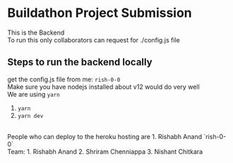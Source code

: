 # Buildathon Project Submission
This is the Backend <br>
To run this only collaborators can request for ./config.js file <br/>

## Steps to run the backend locally
get the config.js file from me: `rish-0-0` <br/>
Make sure you have nodejs installed about v12 would do very well <br/>
We are using `yarn` <br>
1. `yarn`
2. `yarn dev`
<br/>
People who can deploy to the heroku hosting are 
1. Rishabh Anand `rish-0-0`

<br/>
Team:
1. Rishabh Anand
2. Shriram Chenniappa
3. Nishant Chitkara